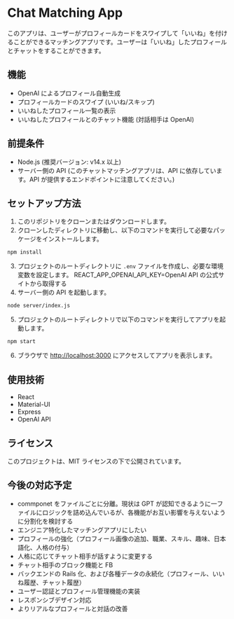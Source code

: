 # Chat Matching App

このアプリは、ユーザーがプロフィールカードをスワイプして「いいね」を付けることができるマッチングアプリです。ユーザーは「いいね」したプロフィールとチャットをすることができます。

## 機能

- OpenAI によるプロフィール自動生成
- プロフィールカードのスワイプ (いいね/スキップ)
- いいねしたプロフィール一覧の表示
- いいねしたプロフィールとのチャット機能 (対話相手は OpenAI)

## 前提条件

- Node.js (推奨バージョン: v14.x 以上)
- サーバー側の API (このチャットマッチングアプリは、API に依存しています。API が提供するエンドポイントに注意してください。)

## セットアップ方法

1. このリポジトリをクローンまたはダウンロードします。
2. クローンしたディレクトリに移動し、以下のコマンドを実行して必要なパッケージをインストールします。

```
npm install
```

3. プロジェクトのルートディレクトリに `.env` ファイルを作成し、必要な環境変数を設定します。
   REACT_APP_OPENAI_API_KEY=OpenAI API の公式サイトから取得する
4. サーバー側の API を起動します。

```
node server/index.js
```

5. プロジェクトのルートディレクトリで以下のコマンドを実行してアプリを起動します。

```
npm start
```

6. ブラウザで [http://localhost:3000](http://localhost:3000) にアクセスしてアプリを表示します。

## 使用技術

- React
- Material-UI
- Express
- OpenAI API

## ライセンス

このプロジェクトは、MIT ライセンスの下で公開されています。

## 今後の対応予定

- commponet をファイルごとに分離。現状は GPT が認知できるように一ファイルにロジックを詰め込んでいるが、各機能がお互い影響を与えないように分割化を検討する
- エンジニア特化したマッチングアプリにしたい
- プロフィールの強化（プロフィール画像の追加、職業、スキル、趣味、日本語化、人格の付与）
- 人格に応じてチャット相手が話すように変更する
- チャット相手のブロック機能と FB
- バックエンドの Rails 化、および各種データの永続化（プロフィール、いいね履歴、チャット履歴）
- ユーザー認証とプロフィール管理機能の実装
- レスポンシブデザイン対応
- よりリアルなプロフィールと対話の改善
